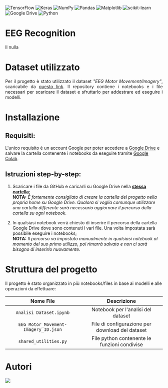 ![TensorFlow](https://img.shields.io/badge/TensorFlow-%23FF6F00.svg?style=for-the-badge&logo=TensorFlow&logoColor=white)
![Keras](https://img.shields.io/badge/Keras-%23D00000.svg?style=for-the-badge&logo=Keras&logoColor=white)
![NumPy](https://img.shields.io/badge/numpy-%23013243.svg?style=for-the-badge&logo=numpy&logoColor=white)
![Pandas](https://img.shields.io/badge/pandas-%23150458.svg?style=for-the-badge&logo=pandas&logoColor=white)
![Matplotlib](https://img.shields.io/badge/Matplotlib-%23ffffff.svg?style=for-the-badge&logo=Matplotlib&logoColor=black)
![scikit-learn](https://img.shields.io/badge/scikit--learn-%23F7931E.svg?style=for-the-badge&logo=scikit-learn&logoColor=white)
![Google Drive](https://img.shields.io/badge/Google%20Drive-4285F4?style=for-the-badge&logo=googledrive&logoColor=white)
![Python](https://img.shields.io/badge/python-3670A0?style=for-the-badge&logo=python&logoColor=ffdd54)

# EEG Recognition
<p align="justify">
Il nulla
</p>

 
# Dataset utilizzato
<p align="justify">Per il progetto è stato utilizzato il dataset <i>"EEG Motor Movement/Imagery"</i>, scaricabile da <a href="https://drive.usercontent.google.com/download?id=1WwuAh25Jfx-I8rY3vFGyXiI79YfLYUpH&authuser=0">questo link</a>. Il repository contiene i notebooks e i file necessari per scaricare il dataset e sfruttarlo per addestrare ed eseguire i modelli.</p>

# Installazione
## **Requisiti:**   
L'unico requisito è un account Google per poter accedere a  <a href="https://drive.google.com/">Google Drive</a> e salvare la cartella contenente i notebooks da eseguire tramite <a href="https://colab.research.google.com">Google Colab</a>.     

## **Istruzioni step-by-step:**   
1) Scaricare i file da GitHub e caricarli su Google Drive nella **<u>stessa cartella</u>**;     
 **NOTA:** _È fortemente consigliato di creare la cartella del progetto nella propria home su Google Drive. Qualora si voglia comunque utilizzare una cartella differente sarà necessario aggiornare il percorso della cartella su ogni notebook._

2) In qualsiasi notebook verrà chiesto di inserire il percorso della cartella Google Drive dove sono contenuti i vari file. Una volta impostata sarà possibile eseguire i notebooks;<br>
 **NOTA:** _Il percorso va impostato manualmente in qualsiasi notebook al momento del suo primo utilizzo, poi rimarrà salvato e non ci sarà bisogno di inserirlo nuovamente._

# Struttura del progetto
Il progetto è stato organizzato in più notebooks/files in base ai modelli e alle operazioni da effettuare:

<div align="center">

| Nome File | Descrizione |
| :---: | :---: |
| `Analisi Dataset.ipynb` | Notebook per l'analisi del dataset |
| `EEG_Motor_Movement-Imagery_ID.json`| File di configurazione per download del dataset |
| `shared_utilities.py`| File python contenente le funzioni condivise |

</div>

# Autori
<a href="https://github.com/Cipe96/EEG-Recognition/graphs/contributors">
  <img src="https://contrib.rocks/image?repo=cipe96/EEG-Recognition"/>
</a>  
